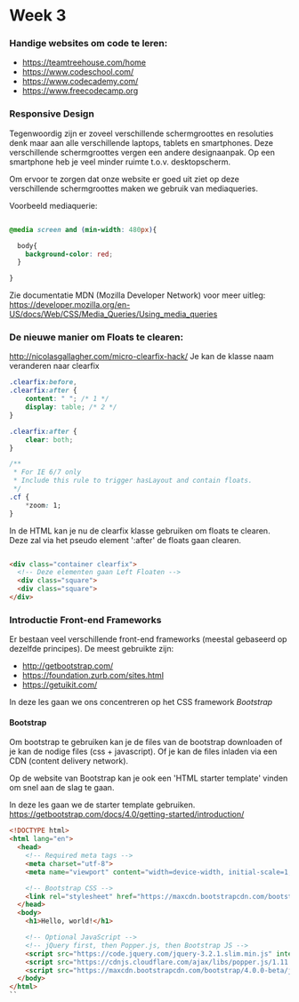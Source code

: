 # Week 3

### Handige websites om code te leren:
- https://teamtreehouse.com/home
- https://www.codeschool.com/
- https://www.codecademy.com/
- https://www.freecodecamp.org

### Responsive Design

Tegenwoordig zijn er zoveel verschillende schermgroottes en resoluties denk maar aan alle verschillende laptops, tablets en smartphones. Deze verschillende schermgroottes vergen een andere designaanpak. Op een smartphone heb je veel minder ruimte t.o.v. desktopscherm.

Om ervoor te zorgen dat onze website er goed uit ziet op deze verschillende schermgroottes maken we gebruik van mediaqueries.


Voorbeeld mediaquerie:
```css

@media screen and (min-width: 480px){

  body{
    background-color: red;
  }

}

```


Zie documentatie MDN (Mozilla Developer Network) voor meer uitleg:
https://developer.mozilla.org/en-US/docs/Web/CSS/Media_Queries/Using_media_queries


### De nieuwe manier om Floats te clearen:
http://nicolasgallagher.com/micro-clearfix-hack/
Je kan de klasse naam veranderen naar clearfix

```css
.clearfix:before,
.clearfix:after {
    content: " "; /* 1 */
    display: table; /* 2 */
}

.clearfix:after {
    clear: both;
}

/**
 * For IE 6/7 only
 * Include this rule to trigger hasLayout and contain floats.
 */
.cf {
    *zoom: 1;
}

```

In de HTML kan je nu de clearfix klasse gebruiken om floats te clearen.
Deze zal via het pseudo element ':after' de floats gaan clearen.

```html

<div class="container clearfix">
  <!-- Deze elementen gaan Left Floaten -->
  <div class="square">
  <div class="square">
</div>

```


### Introductie Front-end Frameworks

Er bestaan veel verschillende front-end frameworks (meestal gebaseerd op dezelfde principes).
De meest gebruikte zijn:

- http://getbootstrap.com/
- https://foundation.zurb.com/sites.html
- https://getuikit.com/

In deze les gaan we ons concentreren op het CSS framework *Bootstrap*

#### Bootstrap

Om bootstrap te gebruiken kan je de files van de bootstrap downloaden of je kan de nodige files (css + javascript).
Of je kan de files inladen via een CDN (content delivery network).

Op de website van Bootstrap kan je ook een 'HTML starter template' vinden om snel aan de slag te gaan.

In deze les gaan we de starter template gebruiken.
https://getbootstrap.com/docs/4.0/getting-started/introduction/

```HTML
<!DOCTYPE html>
<html lang="en">
  <head>
    <!-- Required meta tags -->
    <meta charset="utf-8">
    <meta name="viewport" content="width=device-width, initial-scale=1, shrink-to-fit=no">

    <!-- Bootstrap CSS -->
    <link rel="stylesheet" href="https://maxcdn.bootstrapcdn.com/bootstrap/4.0.0-beta/css/bootstrap.min.css" integrity="sha384-/Y6pD6FV/Vv2HJnA6t+vslU6fwYXjCFtcEpHbNJ0lyAFsXTsjBbfaDjzALeQsN6M" crossorigin="anonymous">
  </head>
  <body>
    <h1>Hello, world!</h1>

    <!-- Optional JavaScript -->
    <!-- jQuery first, then Popper.js, then Bootstrap JS -->
    <script src="https://code.jquery.com/jquery-3.2.1.slim.min.js" integrity="sha384-KJ3o2DKtIkvYIK3UENzmM7KCkRr/rE9/Qpg6aAZGJwFDMVNA/GpGFF93hXpG5KkN" crossorigin="anonymous"></script>
    <script src="https://cdnjs.cloudflare.com/ajax/libs/popper.js/1.11.0/umd/popper.min.js" integrity="sha384-b/U6ypiBEHpOf/4+1nzFpr53nxSS+GLCkfwBdFNTxtclqqenISfwAzpKaMNFNmj4" crossorigin="anonymous"></script>
    <script src="https://maxcdn.bootstrapcdn.com/bootstrap/4.0.0-beta/js/bootstrap.min.js" integrity="sha384-h0AbiXch4ZDo7tp9hKZ4TsHbi047NrKGLO3SEJAg45jXxnGIfYzk4Si90RDIqNm1" crossorigin="anonymous"></script>
  </body>
</html>
``
